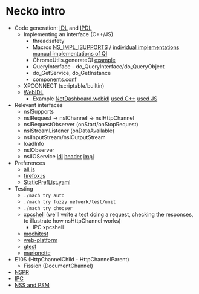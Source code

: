 # Necko intro

- Code generation: [IDL](https://firefox-source-docs.mozilla.org/xpcom/xpidl.html) and [IPDL](https://firefox-source-docs.mozilla.org/ipc/ipdl.html)
    - Implementing an interface (C++/JS)
        - threadsafety
        - Macros [NS_IMPL_ISUPPORTS](https://searchfox.org/mozilla-central/source/xpcom/base/nsISupportsImpl.h#1426) / [individual implementations](https://searchfox.org/mozilla-central/rev/684aefab97202faa982dd898f1d99208a46f12b0/netwerk/base/nsAsyncStreamCopier.cpp#124-135) [manual implementations of QI](https://searchfox.org/mozilla-central/rev/684aefab97202faa982dd898f1d99208a46f12b0/netwerk/base/DefaultURI.cpp#280-315)
        - ChromeUtils.generateQI [example](https://searchfox.org/mozilla-central/rev/684aefab97202faa982dd898f1d99208a46f12b0/netwerk/test/unit/test_bug1218029.js#70-97)
        - QueryInterface - do_QueryInterface/do_QueryObject
        - do_GetService, do_GetInstance
        - [components.conf](https://searchfox.org/mozilla-central/rev/684aefab97202faa982dd898f1d99208a46f12b0/netwerk/build/components.conf#38)
    - XPCONNECT (scriptable/builtin)
    - [WebIDL](https://firefox-source-docs.mozilla.org/dom/bindings/webidl/index.html)
        - Example [NetDashboard.webidl](https://searchfox.org/mozilla-central/rev/684aefab97202faa982dd898f1d99208a46f12b0/dom/chrome-webidl/NetDashboard.webidl) [used C++](https://searchfox.org/mozilla-central/rev/684aefab97202faa982dd898f1d99208a46f12b0/netwerk/base/Dashboard.cpp#541-546) [used JS](https://searchfox.org/mozilla-central/rev/684aefab97202faa982dd898f1d99208a46f12b0/toolkit/content/aboutNetworking.js#83-88)
- Relevant interfaces
    - nsISupports
    - nsIRequest -> nsIChannel -> nsIHttpChannel
    - nsIRequestObserver (onStart/onStopRequest)
    - nsIStreamListener (onDataAvailable)
    - nsIInputStream/nsIOutputStream
    - loadInfo
    - nsIObserver
    - nsIIOService [idl](https://searchfox.org/mozilla-central/source/netwerk/base/nsIIOService.idl) [header](https://searchfox.org/mozilla-central/rev/684aefab97202faa982dd898f1d99208a46f12b0/netwerk/base/nsIOService.h#60,69) [impl](https://searchfox.org/mozilla-central/rev/684aefab97202faa982dd898f1d99208a46f12b0/netwerk/base/nsIOService.cpp#754-756)
- Preferences
    - [all.js](https://searchfox.org/mozilla-central/source/modules/libpref/init/all.js)
    - [firefox.js](https://searchfox.org/mozilla-central/source/browser/app/profile/firefox.js)
    - [StaticPrefList.yaml](https://searchfox.org/mozilla-central/source/modules/libpref/init/StaticPrefList.yaml)
- Testing
    - `./mach try auto`
    - `./mach try fuzzy netwerk/test/unit`
    - `./mach try chooser`
    - [xpcshell](https://firefox-source-docs.mozilla.org/testing/xpcshell/index.html) (we'll write a test doing a request, checking the responses, to illustrate how nsHttpChannel works)
        - IPC xpcshell
    - [mochitest](https://github.com/mdn/archived-content/blob/b7b6516b2b522533e8ba51cb944700ace7dace4d/files/en-us/mozilla/projects/mochitest/raw.html)
    - [web-platform](https://firefox-source-docs.mozilla.org/web-platform/index.html)
    - [gtest](https://firefox-source-docs.mozilla.org/gtest/index.html)
    - [marionette](https://firefox-source-docs.mozilla.org/testing/marionette/index.html)
- E10S (HttpChannelChild - HttpChannelParent)
    - Fission (DocumentChannel)
-   [NSPR]([https://firefox-source-docs.mozilla.org/nspr/about_nspr.html)
-   [IPC](https://firefox-source-docs.mozilla.org/ipc/index.html)
-   [NSS and PSM](https://firefox-source-docs.mozilla.org/security/nss/legacy/faq/index.html)
